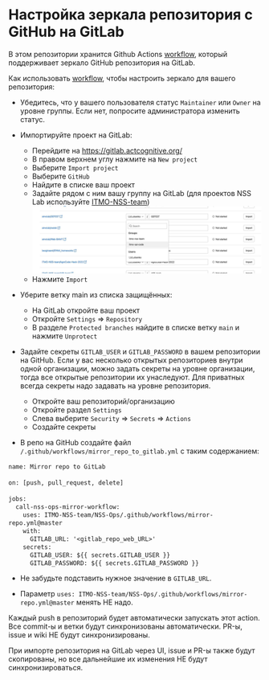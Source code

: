 # Настройка зеркала репозитория с GitHub на GitLab

В этом репозитории хранится Github Actions [workflow](/.github/workflows/mirror-repo.yml), 
который поддерживает зеркало GitHub репозитория на GitLab.

Как использовать [workflow](/.github/workflows/mirror-repo.yml), чтобы настроить зеркало для вашего репозитория:

- Убедитесь, что у вашего пользователя статус `Maintainer` или `Owner` на уровне группы. 
  Если нет, попросите администратора изменить статус.

- Импортируйте проект на GitLab:
  - Перейдите на https://gitlab.actcognitive.org/
  - В правом верхнем углу нажмите на `New project`
  - Выберите `Import project`
  - Выберите `GitHub`
  - Найдите в списке ваш проект
  - Задайте рядом с ним вашу группу на GitLab (для проектов NSS Lab используйте [ITMO-NSS-team](https://gitlab.actcognitive.org/itmo-nss-team))
    ![alt text](/images/gitlab_group.jpg)
  - Нажмите `Import`

- Уберите ветку main из списка защищённых:
  - На GitLab откройте ваш проект
  - Откройте `Settings` => `Repository`
  - В разделе `Protected branches` найдите в списке ветку `main` и нажмите `Unprotect`

- Задайте секреты `GITLAB_USER` и `GITLAB_PASSWORD` в вашем репозитории на GitHub.
  Если у вас несколько открытых репозиториев внутри одной организации, можно задать секреты на уровне организации,
  тогда все открытые репозитории их унаследуют. Для приватных всегда секреты надо задавать на уровне репозитория.
  - Откройте ваш репозиторий/организацию
  - Откройте раздел `Settings`
  - Слева выберите `Security` => `Secrets` => `Actions`
  - Создайте секреты 

- В репо на GitHub создайте файл `/.github/workflows/mirror_repo_to_gitlab.yml` с таким содержанием:
```
name: Mirror repo to GitLab

on: [push, pull_request, delete]

jobs:
  call-nss-ops-mirror-workflow:
    uses: ITMO-NSS-team/NSS-Ops/.github/workflows/mirror-repo.yml@master
    with:
      GITLAB_URL: '<gitlab_repo_web_URL>'
    secrets:
      GITLAB_USER: ${{ secrets.GITLAB_USER }}
      GITLAB_PASSWORD: ${{ secrets.GITLAB_PASSWORD }}
```

- Не забудьте подставить нужное значение в `GITLAB_URL`.

- Параметр `uses: ITMO-NSS-team/NSS-Ops/.github/workflows/mirror-repo.yml@master` менять НЕ надо.

Каждый push в репозиторий будет автоматически запускать этот action. Все commit-ы и ветки будут синхронизованы автоматически.
PR-ы, issue и wiki НЕ будут синхронизированы.

При импорте репозитория на GitLab через UI, issue и PR-ы также будут скопированы, 
но все дальнейшие их изменения НЕ будут синхронизироваться.



